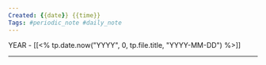 ```yaml
---
Created: {{date}} {{time}}
Tags: #periodic_note #daily_note
---
```


 YEAR - [[<% tp.date.now("YYYY", 0, tp.file.title, "YYYY-MM-DD") %>]]

---


